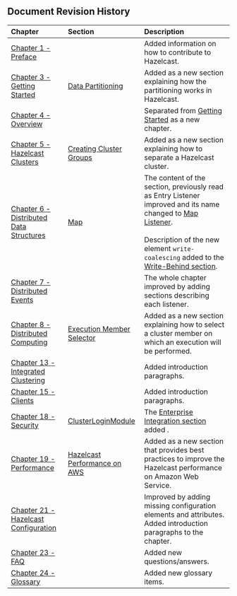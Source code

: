 

## Document Revision History

|Chapter|Section|Description|
|:-------|:-------|:-----------|
|[Chapter 1 - Preface](#preface)||Added information on how to contribute to Hazelcast.|
|[Chapter 3 - Getting Started](#getting-started)|[Data Partitioning](#data-partitioning)|Added as a new section explaining how the partitioning works in Hazelcast.|
|[Chapter 4 - Overview](#overview)||Separated from [Getting Started](#getting-started) as a new chapter.|
|[Chapter 5 - Hazelcast Clusters](#hazelcast-clusters)|[Creating Cluster Groups](#creating-cluster-groups)|Added as a new section explaining how to separate a Hazelcast cluster.|
|[Chapter 6 - Distributed Data Structures](#distributed-data-structures)|[Map](#map)|The content of the section, previously read as Entry Listener improved and its name changed to [Map Listener](#map-listener).<br><br> Description of the new element `write-coalescing` added to the [Write-Behind section](#write-behind). |
|[Chapter 7 - Distributed Events](#distributed-events)||The whole chapter improved by adding sections describing each listener.|
|[Chapter 8 - Distributed Computing](#distributed-computing)|[Execution Member Selector](#execution-member-selector)|Added as a new section explaining how to select a cluster member on which an execution will be performed.|
|[Chapter 13 - Integrated Clustering](#integrated-clustering)||Added introduction paragraphs.|
|[Chapter 15 - Clients](#clients)||Added introduction paragraphs.|
|[Chapter 18 - Security](#security)|[ClusterLoginModule](#clusterloginmodule)|The [Enterprise Integration section](#enterprise-integration) added .|
|[Chapter 19 - Performance](#performance)|[Hazelcast Performance on AWS](#hazelcast-performance-on-aws)|Added as a new section that provides best practices to improve the Hazelcast performance on Amazon Web Service.|
|[Chapter 21 - Hazelcast Configuration](#hazelcast-configuration)||Improved by adding missing configuration elements and attributes. Added introduction paragraphs to the chapter.|
|[Chapter 23 - FAQ](#frequently-asked-questions)||Added new questions/answers.|
|[Chapter 24 - Glossary](#glossary)||Added new glossary items.|






<br> </br>


